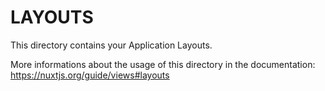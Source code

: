 # LAYOUTS

This directory contains your Application Layouts.

More informations about the usage of this directory in the documentation:
https://nuxtjs.org/guide/views#layouts

